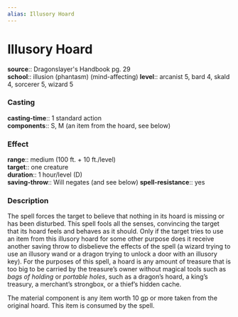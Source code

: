 ```yaml
---
alias: Illusory Hoard
---
```


# Illusory Hoard 

**source**:: Dragonslayer's Handbook pg. 29  
**school**:: illusion (phantasm) (mind-affecting)
**level**:: arcanist 5, bard 4, skald 4, sorcerer 5, wizard 5

### Casting 

**casting-time**:: 1 standard action  
**components**:: S, M (an item from the hoard, see below)

### Effect 

**range**:: medium (100 ft. + 10 ft./level)  
**target**:: one creature  
**duration**:: 1 hour/level (D)  
**saving-throw**:: Will negates (and see below)
**spell-resistance**:: yes

### Description 

The spell forces the target to believe that nothing in its hoard is missing or has been disturbed. This spell fools all the senses, convincing the target that its hoard feels and behaves as it should. Only if the target tries to use an item from this illusory hoard for some other purpose does it receive another saving throw to disbelieve the effects of the spell (a wizard trying to use an illusory wand or a dragon trying to unlock a door with an illusory key). For the purposes of this spell, a hoard is any amount of treasure that is too big to be carried by the treasure’s owner without magical tools such as *bags of holding* or *portable holes*, such as a dragon’s hoard, a king’s treasury, a merchant’s strongbox, or a thief’s hidden cache.  
  
The material component is any item worth 10 gp or more taken from the original hoard. This item is consumed by the spell.
